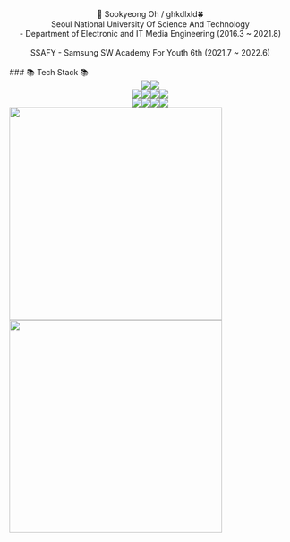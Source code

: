 
<center>🥽 Sookyeong Oh  /  ghkdlxld🍀</center>

<center>Seoul National University Of Science And Technology</center>
<center>- Department of Electronic and IT Media Engineering (2016.3 ~ 2021.8) </center><br>
<center>SSAFY - Samsung SW Academy For Youth 6th  (2021.7 ~ 2022.6) </center>




<br>
### 📚 Tech Stack 📚
<br>
<div align=center>
<img src="https://img.shields.io/badge/-Django-092E20?&logo=django&logoColor=white"/><img src="https://img.shields.io/badge/-Vue.js-4FC08D?&logo=vue.js&logoColor=white"/><br>
<img src="https://img.shields.io/badge/-Python-3776AB?&logo=python&logoColor=white"/><img src="https://img.shields.io/badge/-JavaScript-F7DF1E?&logo=javascript&logoColor=white"/><img src="https://img.shields.io/badge/-HTML5-E34F26?&logo=html5&logoColor=white"/><img src="https://img.shields.io/badge/-CSS3-1572B6?&logo=css3&logoColor=white"/><br>
<img src="https://img.shields.io/badge/-Markdown-1b1b1b?&logo=markdown&logoColor=white"/><img src="https://img.shields.io/badge/-Git-F05032?&logo=git&logoColor=white"/><img src="https://img.shields.io/badge/-GitLab-FCA121?&logo=gitLab&logoColor=white"/><img src="https://img.shields.io/badge/-GitHub-181717?&logo=github&logoColor=white"/>
</div>






<div align=center>
    <img style="width:380px;" src="https://github-readme-stats.vercel.app/api?username=ghkdlxld&show_icons=true&&hide_border=true&theme=react" align="left" style="width: 100%" />
    <img style="width:380px;" src="https://github-readme-stats.vercel.app/api/top-langs/?username=ghkdlxld&show_icons=true&hide_border=true&layout=compact&theme=react" align="left" style="width: 100%" /></div>


